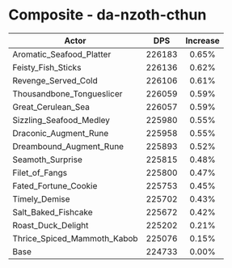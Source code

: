 # Composite - da-nzoth-cthun
| Actor | DPS | Increase |
|---|:---:|:---:|
|Aromatic_Seafood_Platter|226183|0.65%|
|Feisty_Fish_Sticks|226136|0.62%|
|Revenge_Served_Cold|226106|0.61%|
|Thousandbone_Tongueslicer|226059|0.59%|
|Great_Cerulean_Sea|226057|0.59%|
|Sizzling_Seafood_Medley|225980|0.55%|
|Draconic_Augment_Rune|225958|0.55%|
|Dreambound_Augment_Rune|225893|0.52%|
|Seamoth_Surprise|225815|0.48%|
|Filet_of_Fangs|225800|0.47%|
|Fated_Fortune_Cookie|225753|0.45%|
|Timely_Demise|225702|0.43%|
|Salt_Baked_Fishcake|225672|0.42%|
|Roast_Duck_Delight|225202|0.21%|
|Thrice_Spiced_Mammoth_Kabob|225076|0.15%|
|Base|224733|0.00%|
